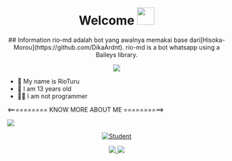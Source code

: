 <h1 align="center">Welcome <img src="https://user-images.githubusercontent.com/1303154/88677602-1635ba80-d120-11ea-84d8-d263ba5fc3c0.gif" width="40px"alt=""><br></h1>
<p align="center">
  ## Information
rio-md adalah bot yang awalnya memakai base dari[Hisoka-Morou](https://github.com/DikaArdnt). rio-md is a bot whatsapp using a Baileys library.
  </p>
<p align="center">
  <img src="https://github.com/RioooNoCounter.png" />
</p>

<p align="center">
  
- 👤 My name is RioTuru
- 💌 I am 13 years old 
- 👨‍💻 I am not programmer
  
</p>


<========== KNOW MORE ABOUT ME ==========>

![](https://visitor-badge.glitch.me/badge?page_id=RioooNoCounter)

<p align="center"><a href="https://github.com/RioooNoCounter"><img title="Student" src="https://github-readme-stats.vercel.app/api?username=RioooNoCounter&show_icons=true&include_all_commits=true&theme=chartreuse-dark&cache_seconds=3200"></a>
  </p>

<p align="center">
  <a href="https://instagram.com/rio.caandra"><img src="https://img.shields.io/badge/Instagram-E4405F?style=for-the-badge&logo=instagram&logoColor=white"/> 
  <a href="https://wa.me/6283871223340"><img src="https://img.shields.io/badge/WhatsApp-25D366?style=for-the-badge&logo=whatsapp&logoColor=white" />
